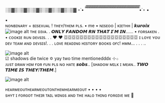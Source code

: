 ░▒▓▒░▒▓▒░▒▓▒░▒▓▒░▒▓▒░▒▓
∘˙• ིྀ ིྀ ིྀ ིྀ ིྀ ིྀ ིྀ ིྀ ིྀ ིྀ ིྀ ིྀ ིྀ ིྀ ིྀ ིྀ ིྀ ིྀ ིྀ ིྀ ིྀ ིྀ ིྀ ིྀ ིྀ ིྀ ིྀ ིྀ ིྀ ིྀ ིྀ ིྀ ིྀ ིྀ ིྀ ིྀ ིྀ ིྀ ིྀ ིྀ ིྀ ིྀ ིྀ ིྀ ིྀ ིྀ ིྀ ིྀ •˙∘
▪                          
▪                         
ɴᴏɴʙɪɴᴀʀʏ + ʙɪsᴇxᴜᴀʟ  ! 
ᴛʜᴇʏ/ᴛʜᴇᴍ ᴘʟs.
•    me    • 
 ɴɪsᴇᴏᴏ | ᴋɪᴇᴛʜʜ | 
 𝙠𝙪𝙧𝙤𝙞𝙭
![image alt](https://github.com/Kuro1x/Koharu-Kairo/blob/1fed056918657e8c1a5c55d837028c3b426c2462/%CA%9F%C9%AA%CA%9F%CA%9Fs%CA%8F..png) 
ᴛʜᴇ ᴅɪᴠᴀ. 
.
𝙊𝙉𝙇𝙔 𝙁𝘼𝙉𝘿𝙊𝙈 𝙍𝙉 𝙏𝙃𝘼𝙏 𝙄'𝙈 𝙄𝙉......
• ғᴏʀsᴀᴋᴇɴ  . 
• ᴄᴏᴏᴋɪᴇ ʀᴜɴ ᴅᴇᴠsɪs. . . 
♥︎
♥︎
☲☲☲☲☲☲☲☲☲☲☲☲☲☲☲☲☲☲☲
ɪ ʟᴏʏᴇ ʏᴏᴜ ᴅᴇᴠ ᴛᴇᴀᴍ ᴀɴᴅ ᴅᴇᴠsɪs!. . . 
ʟᴏᴠᴇ ʀᴇᴀᴅɪɴɢ ʜɪsᴛᴏʀʏ ʙᴏᴏᴋs ᴏғᴄ! 
ʜᴍᴍ... . . . .. 
                                                                                                   
![image alt](https://github.com/Kuro1x/Koharu-Kairo/blob/65e3b9cfab33b1cce97479bb99f16525ece8689f/%D2%93%CA%80%E1%B4%87s%CA%9C%20%E1%B4%8D%C9%AA%CA%9F%E1%B4%8B.png)                                               
☑︎ shadows die twice ✡ yay two time mentionedddx ⊹܀                                                      
ᴊᴜsᴛ ᴅʀᴀᴡ ʜɪᴍ ғᴏʀ ғᴜɴ ᴘʟs ɴᴏ ʜᴀᴛᴇ 𝙨𝙤𝙗𝙨.. [sʜᴀᴅᴏᴡ ᴍɪʟᴋ ɪ ᴍᴇᴀɴ.. 𝙏𝙒𝙊 𝙏𝙄𝙈𝙀 𝙄𝙎 𝙏𝙃𝙀𝙔/𝙏𝙃𝙀𝙈.]

![image alt](https://github.com/Kuro1x/Kuro1x/blob/9d522cfad06c75f11991642b88de6119c2d6bce3/s%CA%9C%E1%B4%80%E1%B4%85%E1%B4%8F%E1%B4%A1s%E1%B4%85%C9%AA%E1%B4%87%E1%B4%9B%E1%B4%A1%C9%AA%E1%B4%84%E1%B4%873_20251026183357.png) 
                                                                        
ʜᴇᴀʀᴍᴇᴏᴜᴛʜᴇᴀʀᴍᴇᴏᴜᴛᴏɴᴛʜᴇᴍʜᴇᴀʀᴍᴇᴏᴜᴛ • • • •                                
sʜʏᴛ ɪ ғᴏʀɢᴏᴛ ᴛʜᴇɪʀ ᴛᴀɪʟ ᴡɪɴɢs ᴀɴᴅ ᴛʜᴇ ʜᴀʟᴏ ᴛʜɪɴɢ ғᴏʀɢɪᴠᴇ ᴍᴇ 🙏
